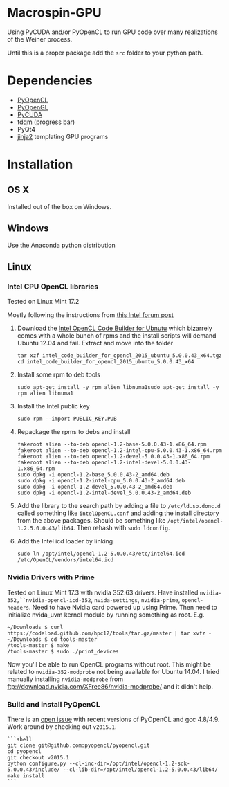# Macrospin-GPU
Using PyCUDA and/or PyOpenCL to run GPU code over many realizations of the Weiner process.

Until this is a proper package add the `src` folder to your python path.

# Dependencies

* [PyOpenCL](http://mathema.tician.de/software/pyopencl/)
* [PyOpenGL](http://pyopengl.sourceforge.net/)
* [PyCUDA](http://mathema.tician.de/software/pycuda/)
* [tdqm](https://github.com/noamraph/tqdm) (progress bar)
* PyQt4
* [jinja2](http://jinja.pocoo.org/docs/dev/) templating GPU programs

# Installation

## OS X
Installed out of the box on Windows.

## Windows
Use the Anaconda python distribution

## Linux

### Intel CPU OpenCL libraries
Tested on Linux Mint 17.2

Mostly following the instructions from [this Intel forum
post](https://software.intel.com/en-us/forums/opencl/topic/390630#comment-1832283)

1. Download the [Intel OpenCL Code Builder for
Ubnutu](https://software.intel.com/en-us/articles/opencl-drivers#ubuntu64) which
bizarrely comes with a whole bunch of rpms and the install scripts will demand
Ubuntu 12.04 and fail. Extract and move into the folder

    ```shell
    tar xzf intel_code_builder_for_opencl_2015_ubuntu_5.0.0.43_x64.tgz
    cd intel_code_builder_for_opencl_2015_ubuntu_5.0.0.43_x64
    ```

1. Install some rpm to deb tools

    ```shell
    sudo apt-get install -y rpm alien libnuma1sudo apt-get install -y rpm alien libnuma1
    ```

1. Install the Intel public key

    ```shell
    sudo rpm --import PUBLIC_KEY.PUB
    ```

1. Repackage the rpms to debs and install

    ```shell
    fakeroot alien --to-deb opencl-1.2-base-5.0.0.43-1.x86_64.rpm
    fakeroot alien --to-deb opencl-1.2-intel-cpu-5.0.0.43-1.x86_64.rpm
    fakeroot alien --to-deb opencl-1.2-devel-5.0.0.43-1.x86_64.rpm
    fakeroot alien --to-deb opencl-1.2-intel-devel-5.0.0.43-1.x86_64.rpm
    sudo dpkg -i opencl-1.2-base_5.0.0.43-2_amd64.deb
    sudo dpkg -i opencl-1.2-intel-cpu_5.0.0.43-2_amd64.deb
    sudo dpkg -i opencl-1.2-devel_5.0.0.43-2_amd64.deb
    sudo dpkg -i opencl-1.2-intel-devel_5.0.0.43-2_amd64.deb
    ```

1. Add the library to the search path by adding a file to `/etc/ld.so.donc.d` called something like `intelOpenCL.conf` and adding the install directory from the above packages.  Should be something like `/opt/intel/opencl-1.2.5.0.0.43/lib64`. Then rehash with `sudo ldconfig`.
1. Add the Intel icd loader by linking

    ```shell
    sudo ln /opt/intel/opencl-1.2-5.0.0.43/etc/intel64.icd /etc/OpenCL/vendors/intel64.icd
    ```
    
### Nvidia Drivers with Prime
Tested on Linux Mint 17.3 with nvidia 352.63 drivers.  Have installed
`nvidia-352,``nvidia-opencl-icd-352`, `nvida-settings`, `nvidia-prime`,
`opencl-headers`. Need to have Nvidia card powered up using Prime. Then need to
initialize nvida_uvm kernel module by running something as root. E.g.

```shell
~/Downloads $ curl https://codeload.github.com/hpc12/tools/tar.gz/master | tar xvfz -
~/Downloads $ cd tools-master
/tools-master $ make
/tools-master $ sudo ./print_devices
```

Now you'll be able to run OpenCL programs without root.  This might be related
to `nvidia-352-modprobe` not being available for Ubuntu 14.04. I tried manually
installing `nvidia-modprobe` from
ftp://download.nvidia.com/XFree86/nvidia-modprobe/ and it didn't help.


### Build and install PyOpenCL
There is an [open issue](https://github.com/pyopencl/pyopencl/issues/81) with recent versions of PyOpenCL and gcc 4.8/4.9. Work around by checking out `v2015.1`.

    ```shell
    git clone git@github.com:pyopencl/pyopencl.git
    cd pyopencl
    git checkout v2015.1
    python configure.py --cl-inc-dir=/opt/intel/opencl-1.2-sdk-5.0.0.43/include/ --cl-lib-dir=/opt/intel/opencl-1.2-5.0.0.43/lib64/
    make install
    ```
